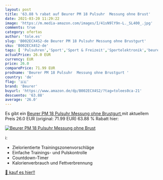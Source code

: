 ```yaml
---
layout: post
title: '63.88 % rabat auf Beurer PM 18 Pulsuhr  Messung ohne Brust'
date: 2021-03-20 11:29:22
image: 'https://m.media-amazon.com/images/I/41sN9lY9n-L._SL400_.jpg'
comments: true
category: ofertas
author: 'tole.es'
slug: 'B002ECX4S2-de Beurer PM 18 Pulsuhr Messung ohne Brustgurt'
sku: 'B002ECX4S2-de'
tags: [ 'Pulsuhren','Sport','Sport & Freizeit','Sportelektronik','beurer', ]
actualPrice: 26.0 EUR
currency: EUR
price: 26.0
comparePrice: 71.99 EUR
prodname: 'Beurer PM 18 Pulsuhr  Messung ohne Brustgurt '
country: 'de'
flag: '🇩🇪'
brand: 'Beurer'
buyurl: 'https://www.amazon.de/dp/B002ECX4S2/?tag=tolees0ca-21'
descuento: '63.88'
average: '26.0'
---
```


Es gibt ein [Beurer PM 18 Pulsuhr  Messung ohne Brustgurt ](https://www.amazon.de/dp/B002ECX4S2/?tag=tolees0ca-21) mit aktuellem Preis 26.0 EUR (original: 71.99 EUR) 63.88 % Rabatt hier:

[![Beurer PM 18 Pulsuhr  Messung ohne Brust](https://m.media-amazon.com/images/I/41sN9lY9n-L._SL400_.jpg)](https://www.amazon.de/dp/B002ECX4S2/?tag=tolees0ca-21)

ℹ️:

- Zielorientierte Trainingszonenvorschläge
- Einfache Trainings- und Pulskontrolle
- Countdown-Timer
- Kalorienverbrauch und Fettverbrennung

[🛒 kauf es hier!!](https://www.amazon.de/dp/B002ECX4S2/?tag=tolees0ca-21)
